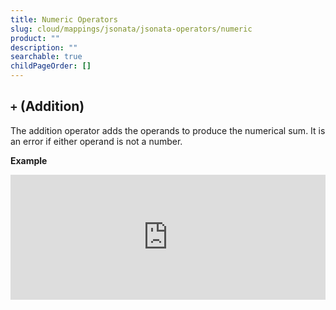 ```yaml
---
title: Numeric Operators
slug: cloud/mappings/jsonata/jsonata-operators/numeric
product: ""
description: ""
searchable: true
childPageOrder: []
---
```


## `+` (Addition)

The addition operator adds the operands to produce the numerical sum. It is an error if either operand is not a number.

**Example**

<iframe loading="lazy" allow="clipboard-write" width="100%" height="200" src="https://stedi.link/WxDGc66?sourcePanelHeight=0&expressionPanelHeight=100&outputPanelHeight=100&lazy=true" title="Stedi JSONata Playground" frameBorder="0" />

## `-` (Substraction/Negation)

The subtraction operator subtracts the RHS value from the LHS value to produce the numerical difference It is an error if either operand is not a number.

It can also be used in its unary form to negate a number

**Example**

<iframe loading="lazy" allow="clipboard-write" width="100%" height="200" src="https://stedi.link/6m3jxGL?sourcePanelHeight=0&expressionPanelHeight=100&outputPanelHeight=100&lazy=true" title="Stedi JSONata Playground" frameBorder="0" />

## `*` (Multiplication)

The multiplication operator multiplies the operands to produce the numerical product. It is an error if either operand is not a number.

**Example**

<iframe loading="lazy" allow="clipboard-write" width="100%" height="200" src="https://stedi.link/icwp9TZ?sourcePanelHeight=0&expressionPanelHeight=100&outputPanelHeight=100&lazy=true" title="Stedi JSONata Playground" frameBorder="0" />

## `/` (Division)

The division operator divides the RHS into the LHS to produce the numerical quotient. It is an error if either operand is not a number.

**Example**

<iframe loading="lazy" allow="clipboard-write" width="100%" height="200" src="https://stedi.link/kcoT4OG?sourcePanelHeight=0&expressionPanelHeight=100&outputPanelHeight=100&lazy=true" title="Stedi JSONata Playground" frameBorder="0" />

## `%` (Modulo)

The modulo operator divides the RHS into the LHS using whole number division to produce a whole number quotient and a remainder. This operator returns the remainder. It is an error if either operand is not a number.

**Example**

<iframe loading="lazy" allow="clipboard-write" width="100%" height="200" src="https://stedi.link/LY8srBW?sourcePanelHeight=0&expressionPanelHeight=100&outputPanelHeight=100&lazy=true" title="Stedi JSONata Playground" frameBorder="0" />

## `..` (Range)

The sequence generation operator is used to create an array of monotonically increasing integer start with the number on the LHS and ending with the number on the RHS. It is an error if either operand does not evaluate to an integer. The sequence generator can only be used within an array constructor \[].

**Example**

<iframe loading="lazy" allow="clipboard-write" width="100%" height="200" src="https://stedi.link/2j0QLeb?sourcePanelHeight=0&expressionPanelHeight=100&outputPanelHeight=100&lazy=true" title="Stedi JSONata Playground" frameBorder="0" />

